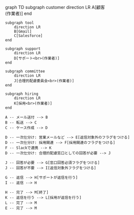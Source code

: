 graph TD
    subgraph customer
        direction LR
        A[顧客<br>(作業者)]
    end

    subgraph tool
        direction LR
        B[Gmail]
        C[Salesforce]
    end
    
    subgraph support
        direction LR
        D[サポート<br>(作業者)]
    end

    subgraph committee
        direction LR
        J[合理的配慮委員会<br>(作業者)]
    end
    
    subgraph hiring
        direction LR
        K[採用<br>(作業者)]
    end

    A -- メール送付 --> B
    B -- 転送 --> C
    C -- ケース作成 --> D
    
    D -- 一次仕分け: 営業メールなど --> E[返信対象外のフラグをつける]
    D -- 一次仕分け: 採用関連 --> F[採用関連のフラグをつける]
    F -- Slackで連携 --> K
    D -- 一次仕分け: 合理的配慮窓口としての回答が必要 --> J
    
    J -- 回答が必要 --> G[窓口回答必須フラグをつける]
    J -- 回答が不要 --> I[返信対象外フラグをつける]
    
    G -- 返信 --> H[サポートが返信を行う]
    I -- 返信 --> H
    
    H -- 完了 --> M[終了]
    K -- 返信を行う --> L[採用が返信を行う]
    L -- 完了 --> M
    E -- 完了 --> M
